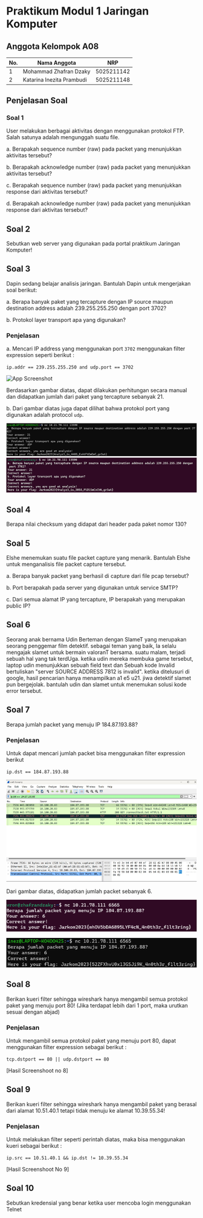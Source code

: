 # Praktikum Modul 1 Jaringan Komputer

## Anggota Kelompok A08

| No.  | Nama Anggota       | NRP          |
|------|--------------------|--------------|
| 1    |Mohammad Zhafran Dzaky           | 5025211142   |
| 2    | Katarina Inezita Prambudi         | 5025211148   |

## Penjelasan Soal
### Soal 1
User melakukan berbagai aktivitas dengan menggunakan protokol FTP. Salah satunya adalah mengunggah suatu file.

a. Berapakah sequence number (raw) pada packet yang menunjukkan aktivitas tersebut?

b. Berapakah acknowledge number (raw) pada packet yang menunjukkan aktivitas tersebut? 

c. Berapakah sequence number (raw) pada packet yang menunjukkan response dari aktivitas tersebut?

d. Berapakah acknowledge number (raw) pada packet yang menunjukkan response dari aktivitas tersebut?

## Soal 2
Sebutkan web server yang digunakan pada portal praktikum Jaringan Komputer!

## Soal 3
Dapin sedang belajar analisis jaringan. Bantulah Dapin untuk mengerjakan soal berikut:

a. Berapa banyak paket yang tercapture dengan IP source maupun destination address adalah 239.255.255.250 dengan port 3702?

b. Protokol layer transport apa yang digunakan?

### Penjelasan 
a. Mencari IP address yang menggunakan port `3702` menggunakan filter expression seperti berikut :

`ip.addr == 239.255.255.250 and udp.port == 3702`

![App Screenshot](https://github.com/katarinainezita/Jarkom-Modul-1-A08-2023/assets/109232320/49747ced-e7aa-49b0-b4e4-97fab82b84c7)

Berdasarkan gambar diatas, dapat dilakukan perhitungan secara manual dan didapatkan jumlah dari paket yang tercapture sebanyak 21.

b. Dari gambar diatas juga dapat dilihat bahwa protokol port yang digunakan adalah protocol `udp`.

![App Screenshot](https://github.com/katarinainezita/Jarkom-Modul-1-A08-2023/blob/main/images/soal%203.2.jpg)
![App Screenshot](https://github.com/katarinainezita/Jarkom-Modul-1-A08-2023/blob/main/images/soal%203.3.png)

## Soal 4
Berapa nilai checksum yang didapat dari header pada paket nomor 130?

## Soal 5
Elshe menemukan suatu file packet capture yang menarik. Bantulah Elshe untuk menganalisis file packet capture tersebut.

a. Berapa banyak packet yang berhasil di capture dari file pcap tersebut?

b. Port berapakah pada server yang digunakan untuk service SMTP?

c. Dari semua alamat IP yang tercapture, IP berapakah yang merupakan public IP?

## Soal 6
Seorang anak bernama Udin Berteman dengan SlameT yang merupakan seorang penggemar film detektif. sebagai teman yang baik, Ia selalu mengajak slamet untuk bermain valoranT bersama. suatu malam, terjadi sebuah hal yang tak terdUga. ketika udin mereka membuka game tersebut, laptop udin menunjukkan sebuah field text dan Sebuah kode Invalid bertuliskan "server SOURCE ADDRESS 7812 is invalid". ketika ditelusuri di google, hasil pencarian hanya menampilkan a1 e5 u21. jiwa detektif slamet pun bergejolak. bantulah udin dan slamet untuk menemukan solusi kode error tersebut.

## Soal 7
Berapa jumlah packet yang menuju IP 184.87.193.88?

### Penjelasan
Untuk dapat mencari jumlah packet bisa menggunakan filter expression berikut 

`ip.dst == 184.87.193.88`

![App Screenshot](https://github.com/katarinainezita/Jarkom-Modul-1-A08-2023/blob/main/images/soal%207.2.png)

Dari gambar diatas, didapatkan jumlah packet sebanyak 6.

![App Screenshot](https://github.com/katarinainezita/Jarkom-Modul-1-A08-2023/blob/main/images/soal%207.png)

![App Screenshot](https://github.com/katarinainezita/Jarkom-Modul-1-A08-2023/blob/main/images/soal%207.1.png)

## Soal 8
Berikan kueri filter sehingga wireshark hanya mengambil semua protokol paket yang menuju port 80! (Jika terdapat lebih dari 1 port, maka urutkan sesuai dengan abjad)

### Penjelasan
Untuk mengambil semua protokol paket yang menuju port 80, dapat menggunakan filter expression sebagai berikut :

`tcp.dstport == 80 || udp.dstport == 80`

[Hasil Screenshoot no 8]

## Soal 9
Berikan kueri filter sehingga wireshark hanya mengambil paket yang berasal dari alamat 10.51.40.1 tetapi tidak menuju ke alamat 10.39.55.34!

### Penjelasan
Untuk melakukan filter seperti perintah diatas, maka bisa menggunakan kueri sebagai berikut :

`ip.src == 10.51.40.1 && ip.dst != 10.39.55.34`

[Hasil Screenshoot No 9]

## Soal 10
Sebutkan kredensial yang benar ketika user mencoba login menggunakan Telnet


